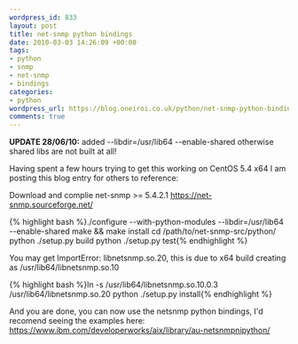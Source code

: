 ```yaml
--- 
wordpress_id: 833
layout: post
title: net-snmp python bindings
date: 2010-03-03 14:26:09 +00:00
tags: 
- python
- snmp
- net-snmp
- bindings
categories: 
- python
wordpress_url: https://blog.oneiroi.co.uk/python/net-snmp-python-bindings
comments: true
---
```

<strong>UPDATE 28/06/10:</strong> added --libdir=/usr/lib64 --enable-shared otherwise shared libs are not built at all!

Having spent a few hours trying to get this working on CentOS 5.4 x64 I am posting this blog entry for others to reference:

Download and complie net-snmp >= 5.4.2.1 <a href="https://net-snmp.sourceforge.net/">https://net-snmp.sourceforge.net/</a>

{% highlight bash %}./configure --with-python-modules --libdir=/usr/lib64 --enable-shared
make && make install
cd /path/to/net-snmp-src/python/
python ./setup.py build
python ./setup.py test{% endhighlight %}

You may get ImportError: libnetsnmp.so.20, this is due to x64 build creating as /usr/lib64/libnetsnmp.so.10

{% highlight bash %}ln -s /usr/lib64/libnetsnmp.so.10.0.3 /usr/lib64/libnetsnmp.so.20
python ./setup.py install{% endhighlight %}


And you are done, you can now use the netsnmp python bindings, I'd recomend seeing the examples here: <a href="https://www.ibm.com/developerworks/aix/library/au-netsnmpnipython/">https://www.ibm.com/developerworks/aix/library/au-netsnmpnipython/</a>
